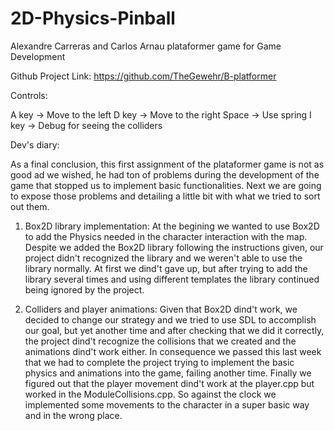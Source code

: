 # 2D-Physics-Pinball
 Alexandre Carreras and Carlos Arnau plataformer game for Game Development

 Github Project Link:
 https://github.com/TheGewehr/B-platformer


 Controls:

 A key -> Move to the left
 D key -> Move to the right
 Space -> Use spring
 I key -> Debug for seeing the colliders


Dev's diary:

As a final conclusion, this first assignment of the plataformer game is not as good ad we wished, he had ton of problems during the development of the game that stopped us to implement basic functionalities. Next we are going to expose those problems and detailing a little bit with what we tried to sort out them.

1. Box2D library implementation: At the begining we wanted to use Box2D to add the Physics needed in the character interaction with the map. Despite we added the Box2D library following the instructions given, our project didn't recognized the library and we weren't able to use the library normally. At first we dind't gave up, but after trying to add the library several times and using different templates the library continued being ignored by the project.

3. Colliders and player animations: Given that Box2D dind't work, we decided to change our strategy and we tried to use SDL to accomplish our goal, but yet another time and after checking that we did it correctly, the project dind't recognize the collisions that we created and the animations dind't work either. 
In consequence we passed this last week that we had to complete the project trying to implement the basic physics and animations into the game, failing another time. Finally we figured out that the player movement dind't work at the player.cpp but worked in the ModuleCollisions.cpp. So against the clock we implemented some movements to the character in a super basic way and in the wrong place.
